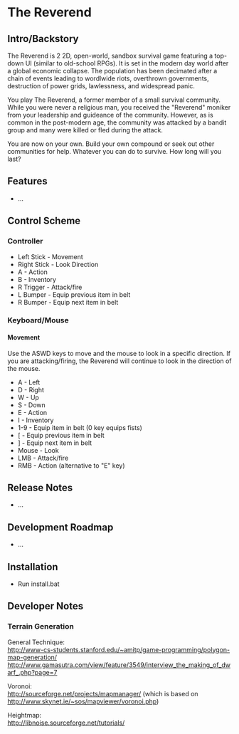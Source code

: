 # The Reverend

## Intro/Backstory
The Reverend is 2 2D, open-world, sandbox survival game featuring a top-down UI (similar to old-school RPGs).
It is set in the modern day world after a global economic collapse. The population has been decimated after a 
chain of events leading to wordlwide riots, overthrown governments, destruction of power grids, lawlessness, and 
widespread panic.

You play The Reverend, a former member of a small survival community. While you were never a religious man, you 
received the "Reverend" moniker from your leadership and guideance of the community. However, as is common in the 
post-modern age, the community was attacked by a bandit group and many were killed or fled during the attack. 

You are now on your own. Build your own compound or seek out other communities for help. Whatever you can do to 
survive. How long will you last?

## Features

* ...

## Control Scheme

### Controller

* Left Stick - Movement
* Right Stick - Look Direction
* A - Action
* B - Inventory
* R Trigger - Attack/fire
* L Bumper - Equip previous item in belt
* R Bumper - Equip next item in belt


### Keyboard/Mouse

#### Movement

Use the ASWD keys to move and the mouse to look in a specific direction. If you are attacking/firing, 
the Reverend will continue to look in the direction of the mouse.

* A - Left
* D - Right
* W - Up
* S - Down
* E - Action
* I - Inventory
* 1-9 - Equip item in belt (0 key equips fists)
* [ - Equip previous item in belt
* ] - Equip next item in belt
* Mouse - Look
* LMB - Attack/fire
* RMB - Action (alternative to "E" key)

## Release Notes

* ...

## Development Roadmap

* ...

## Installation

* Run install.bat

## Developer Notes

### Terrain Generation

General Technique:   
http://www-cs-students.stanford.edu/~amitp/game-programming/polygon-map-generation/  
http://www.gamasutra.com/view/feature/3549/interview_the_making_of_dwarf_.php?page=7

Voronoi:  
http://sourceforge.net/projects/mapmanager/ (which is based on http://www.skynet.ie/~sos/mapviewer/voronoi.php)

Heightmap:  
http://libnoise.sourceforge.net/tutorials/
